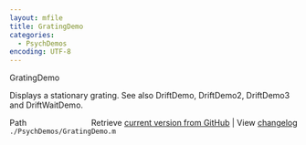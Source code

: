 ```yaml
---
layout: mfile
title: GratingDemo
categories:
  - PsychDemos
encoding: UTF-8
---
```


GratingDemo  

Displays a stationary grating.  See also DriftDemo, DriftDemo2, DriftDemo3 and DriftWaitDemo.  


<div class="code_header" style="text-align:right;">
  <span style="float:left;">Path&nbsp;&nbsp;</span> <span class="counter">Retrieve <a href=
  "https://raw.github.com/Psychtoolbox-3/Psychtoolbox-3/beta/./PsychDemos/GratingDemo.m">current version from GitHub</a> | View <a href=
  "https://github.com/Psychtoolbox-3/Psychtoolbox-3/commits/beta/./PsychDemos/GratingDemo.m">changelog</a></span>
</div>
<div class="code">
  <code>./PsychDemos/GratingDemo.m</code>
</div>
